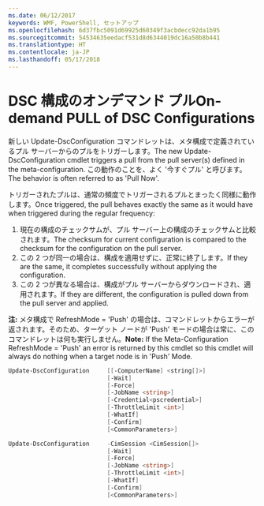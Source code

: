 ```yaml
---
ms.date: 06/12/2017
keywords: WMF, PowerShell, セットアップ
ms.openlocfilehash: 6d37fbc5091d69925d60349f3acbdecc92da1b95
ms.sourcegitcommit: 54534635eedacf531d8d6344019dc16a50b8b441
ms.translationtype: HT
ms.contentlocale: ja-JP
ms.lasthandoff: 05/17/2018
---
```

# <a name="on-demand-pull-of-dsc-configurations"></a><span data-ttu-id="f4ca9-102">DSC 構成のオンデマンド プル</span><span class="sxs-lookup"><span data-stu-id="f4ca9-102">On-demand PULL of DSC Configurations</span></span>

<span data-ttu-id="f4ca9-103">新しい Update-DscConfiguration コマンドレットは、メタ構成で定義されているプル サーバーからのプルをトリガーします。</span><span class="sxs-lookup"><span data-stu-id="f4ca9-103">The new Update-DscConfiguration cmdlet triggers a pull from the pull server(s) defined in the meta-configuration.</span></span> <span data-ttu-id="f4ca9-104">この動作のことを、よく '今すぐプル' と呼びます。</span><span class="sxs-lookup"><span data-stu-id="f4ca9-104">The behavior is often referred to as 'Pull Now'.</span></span>


<span data-ttu-id="f4ca9-105">トリガーされたプルは、通常の頻度でトリガーされるプルとまったく同様に動作します。</span><span class="sxs-lookup"><span data-stu-id="f4ca9-105">Once triggered, the pull behaves exactly the same as it would have when triggered during the regular frequency:</span></span>

1. <span data-ttu-id="f4ca9-106">現在の構成のチェックサムが、プル サーバー上の構成のチェックサムと比較されます。</span><span class="sxs-lookup"><span data-stu-id="f4ca9-106">The checksum for current configuration is compared to the checksum for the configuration on the pull server.</span></span>
2. <span data-ttu-id="f4ca9-107">この 2 つが同一の場合は、構成を適用せずに、正常に終了します。</span><span class="sxs-lookup"><span data-stu-id="f4ca9-107">If they are the same, it completes successfully without applying the configuration.</span></span>
3. <span data-ttu-id="f4ca9-108">この 2 つが異なる場合は、構成がプル サーバーからダウンロードされ、適用されます。</span><span class="sxs-lookup"><span data-stu-id="f4ca9-108">If they are different, the configuration is pulled down from the pull server and applied.</span></span>

<span data-ttu-id="f4ca9-109">**注:** メタ構成で RefreshMode = 'Push' の場合は、コマンドレットからエラーが返されます。そのため、ターゲット ノードが 'Push' モードの場合は常に、このコマンドレットは何も実行しません。</span><span class="sxs-lookup"><span data-stu-id="f4ca9-109">**Note:** If the Meta-Configuration RefreshMode = 'Push' an error is returned by this cmdlet so this cmdlet will always do nothing when a target node is in 'Push' Mode.</span></span>

```powershell
Update-DscConfiguration     [[-ComputerName] <string[]>]
                            [-Wait]
                            [-Force]
                            [-JobName <string>]
                            [-Credential<pscredential>]
                            [-ThrottleLimit <int>]
                            [-WhatIf]
                            [-Confirm]
                            [<CommonParameters>]

Update-DscConfiguration     -CimSession <CimSession[]>
                            [-Wait]
                            [-Force]
                            [-JobName <string>]
                            [-ThrottleLimit <int>]
                            [-WhatIf]
                            [-Confirm]
                            [<CommonParameters>]
```

